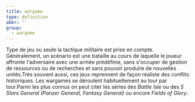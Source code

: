 ```yaml
---
title: wargame
type: definition
abbr: ''
group:
  - wargame
---
```

Type de jeu où seule la tactique militaire est prise en compte. Généralement, un scénario est une bataille au cours de laquelle le joueur affronte l'adversaire avec une armée prédéfinie, sans s'occuper de gestion de ressources ou de recherches et sans pouvoir produire de nouvelles unités.Très souvent aussi, ces jeux reprennent de façon réaliste des conflits historiques. Les wargames se déroulent habituellement au tour par tour.Parmi les plus connus on peut citer les séries des _Battle Isle_ ou des _5 Stars General (Panzer General, Fantasy General)_ ou encore _Fields of Glory_.
